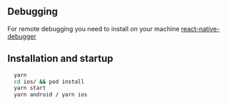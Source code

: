 ## Debugging
  For remote debugging you need to install on your machine [react-native-debugger](https://github.com/jhen0409/react-native-debugger)

## Installation and startup

```sh
  yarn
  cd ios/ && pod install
  yarn start
  yarn android / yarn ios
```
